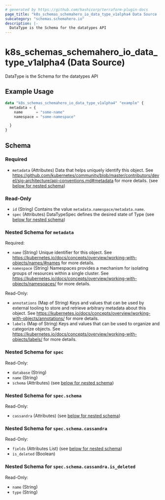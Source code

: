 ```yaml
---
# generated by https://github.com/hashicorp/terraform-plugin-docs
page_title: "k8s_schemas_schemahero_io_data_type_v1alpha4 Data Source - terraform-provider-k8s"
subcategory: "schemas.schemahero.io"
description: |-
  DataType is the Schema for the datatypes API
---
```


# k8s_schemas_schemahero_io_data_type_v1alpha4 (Data Source)

DataType is the Schema for the datatypes API

## Example Usage

```terraform
data "k8s_schemas_schemahero_io_data_type_v1alpha4" "example" {
  metadata = {
    name      = "some-name"
    namespace = "some-namespace"

  }
}
```

<!-- schema generated by tfplugindocs -->
## Schema

### Required

- `metadata` (Attributes) Data that helps uniquely identify this object. See https://github.com/kubernetes/community/blob/master/contributors/devel/sig-architecture/api-conventions.md#metadata for more details. (see [below for nested schema](#nestedatt--metadata))

### Read-Only

- `id` (String) Contains the value `metadata.namespace/metadata.name`.
- `spec` (Attributes) DataTypeSpec defines the desired state of Type (see [below for nested schema](#nestedatt--spec))

<a id="nestedatt--metadata"></a>
### Nested Schema for `metadata`

Required:

- `name` (String) Unique identifier for this object. See https://kubernetes.io/docs/concepts/overview/working-with-objects/names/#names for more details.
- `namespace` (String) Namespaces provides a mechanism for isolating groups of resources within a single cluster. See https://kubernetes.io/docs/concepts/overview/working-with-objects/namespaces/ for more details.

Read-Only:

- `annotations` (Map of String) Keys and values that can be used by external tooling to store and retrieve arbitrary metadata about this object. See https://kubernetes.io/docs/concepts/overview/working-with-objects/annotations/ for more details.
- `labels` (Map of String) Keys and values that can be used to organize and categorize objects. See https://kubernetes.io/docs/concepts/overview/working-with-objects/labels/ for more details.


<a id="nestedatt--spec"></a>
### Nested Schema for `spec`

Read-Only:

- `database` (String)
- `name` (String)
- `schema` (Attributes) (see [below for nested schema](#nestedatt--spec--schema))

<a id="nestedatt--spec--schema"></a>
### Nested Schema for `spec.schema`

Read-Only:

- `cassandra` (Attributes) (see [below for nested schema](#nestedatt--spec--schema--cassandra))

<a id="nestedatt--spec--schema--cassandra"></a>
### Nested Schema for `spec.schema.cassandra`

Read-Only:

- `fields` (Attributes List) (see [below for nested schema](#nestedatt--spec--schema--cassandra--fields))
- `is_deleted` (Boolean)

<a id="nestedatt--spec--schema--cassandra--fields"></a>
### Nested Schema for `spec.schema.cassandra.is_deleted`

Read-Only:

- `name` (String)
- `type` (String)
